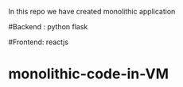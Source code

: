 In this repo we have created monolithic application

#Backend : python flask

#Frontend: reactjs 
# monolithic-code-in-VM
